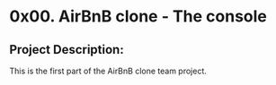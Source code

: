 # 0x00. AirBnB clone - The console


## Project Description:

This is the first part of the AirBnB clone team project.